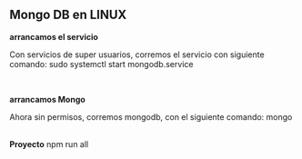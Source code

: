 ## Mongo DB en LINUX

<b> arrancamos el servicio</b>

Con servicios de super usuarios, corremos el servicio con siguiente comando:
sudo systemctl start mongodb.service

</br>

<b> arrancamos Mongo</b>

Ahora sin permisos, corremos mongodb, con el siguiente comando:
mongo


</br>
<b> Proyecto</b>
npm run all
